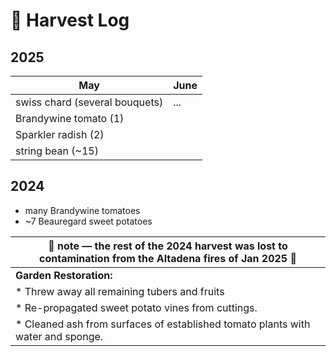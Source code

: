 # 🧺 Harvest Log

## 2025

| May                                  | June     | 
|--------------------------------------|----------|
| swiss chard        (several bouquets)| ...      | 
| Brandywine tomato  (1)               |          | 
| Sparkler radish    (2)               |          | 
| string bean        (~15)             |          | 


## 2024

* many Brandywine tomatoes
* ~7 Beauregard sweet potatoes
  


|🚒  note — the rest of the 2024 harvest was lost to contamination from the Altadena fires of Jan 2025 🚒| 
|----------------------------------------------------------------------------------------------------|
|  **Garden Restoration:**                                                                           |
| * Threw away all remaining tubers and fruits                                                       |
| * Re-propagated sweet potato vines from cuttings.                                                  |
| * Cleaned ash from surfaces of established tomato plants with water and sponge.                    |
